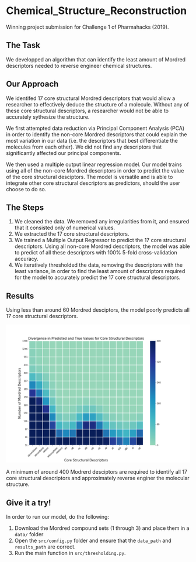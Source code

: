 # Chemical_Structure_Reconstruction
Winning project submission for Challenge 1 of Pharmahacks (2019). 
## The Task
We developped an algorithm that can identify the least amount of Mordred descriptors needed to reverse engineer chemical structures. 


## Our Approach
We identifed 17 core structural Mordred descriptors that would allow a researcher to effectively deduce the structure of a molecule. Without any of these core structural descriptors, a researcher would not be able to accurately sythesize the structure.

We first attempted data reduction via Principal Component Analysis (PCA) in order to identify the non-core Mordred descriptors that could explain the most variation in our data (i.e. the descriptors that best differentiate the molecules from each other). We did not find any descriptors that significantly affected our principal components.

We then used a multiple output linear regression model. Our model trains using all of the non-core Mordred descriptors in order to predict the value of the core structural desciptors. The model is versatile and is able to integrate other core structural descriptors as predictors, should the user choose to do so. 


## The Steps
1. We cleaned the data. We removed any irregularities from it, and ensured that it consisted only of numerical values. 
2. We extracted the 17 core structural descriptors. 
3. We trained a Multiple Output Regressor to predict the 17 core structural descriptors. Using all non-core Mordred descriptors, the model was able to predict of all these descriptors with 100% 5-fold cross-validation accuracy. 
4. We iteratively thresholded the data, removing the descriptors with the least variance, in order to find the least amount of descriptors required for the model to accurately predict the 17 core structural descriptors. 


## Results
Using less than around 60 Mordred desciptors, the model poorly predicts all 17 core structural descriptors. 
<p align="center">
<img src="https://github.com/arcaulfield/Chemical_Structure_Reconstruction/blob/master/img/results.png" width="600"/>
</p>

A minimum of around 400 Modrerd desciptors are required to identify all 17 core structural descriptors and approximately reverse enginer the molecular structure. 
## Give it a try! 
In order to run our model, do the following:
1. Download the Mordred compound sets (1 through 3) and place them in a `data/` folder
2. Open the `src/config.py` folder and ensure that the `data_path` and `results_path` are correct. 
3. Run the main function in `src/thresholding.py`. 


